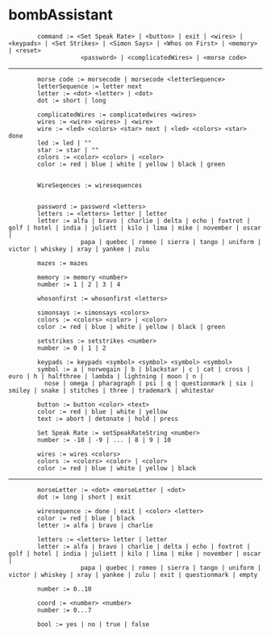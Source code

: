 # bombAssistant

            command := <Set Speak Rate> | <button> | exit | <wires> | <keypads> | <Set Strikes> | <Simon Says> | <Whos on First> | <memory> | <reset>
                        <password> | <complicatedWires> | <morse code>

************

            morse code := morsecode | morsecode <letterSequence>
            letterSequence := letter next
            letter := <dot> <letter> | <dot>
            dot := short | long

            complicatedWires := complicatedwires <wires>
            wires := <wire> <wires> | <wire>
            wire := <led> <colors> <star> next | <led> <colors> <star> done
            led := led | ""
            star := star | ""
            colors := <color> <color> | <color>
            color := red | blue | white | yellow | black | green

        
            WireSeqences := wiresequences
        

            password := password <letters>
            letters := <letters> letter | letter
            letter := alfa | bravo | charlie | delta | echo | foxtrot | golf | hotel | india | juliett | kilo | lima | mike | november | oscar |
                        papa | quebec | romeo | sierra | tango | uniform | victor | whiskey | xray | yankee | zulu

            mazes := mazes

            memory := memory <number>
            number := 1 | 2 | 3 | 4

            whosonfirst := whosonfirst <letters>

            simonsays := simonsays <colors>
            colors := <colors> <color> | <color>
            color := red | blue | white | yellow | black | green

            setstrikes := setstrikes <number>
            number := 0 | 1 | 2

            keypads := keypads <symbol> <symbol> <symbol> <symbol>
            symbol := a | norwegain | b | blackstar | c | cat | cross | euro | h | halfthree | lambda | lightning | moon | n |
		      nose | omega | pharagraph | psi | q | questionmark | six | smiley | snake | stitches | three | trademark | whitestar

            button := button <color> <text>
            color := red | blue | white | yellow
            text := abort | detonate | hold | press

            Set Speak Rate := setSpeakRateString <number>
            number := -10 | -9 | ... | 8 | 9 | 10

            wires := wires <colors>
            colors := <colors> <color> | <color>
            color := red | blue | white | yellow | black


************

            morseLetter := <dot> <morseLetter | <dot>
            dot := long | short | exit

            wiresequence := done | exit | <color> <letter>
            color := red | blue | black
            letter := alfa | bravo | charlie

            letters := <letters> letter | letter
            letter := alfa | bravo | charlie | delta | echo | foxtrot | golf | hotel | india | juliett | kilo | lima | mike | november | oscar |
                        papa | quebec | romeo | sierra | tango | uniform | victor | whiskey | xray | yankee | zulu | exit | questionmark | empty

            number := 0..10

            coord := <number> <number>
            number := 0...7

            bool := yes | no | true | false